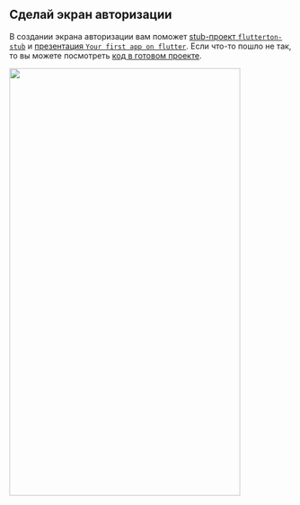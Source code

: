 ## Сделай экран авторизации
В создании экрана авторизации вам поможет [stub-проект `flutterton-stub`](https://github.com/kontur-flutterton/flutter-stub-project) и [презентация `Your first app on flutter`](https://github.com/kontur-flutterton/Flutterthon/blob/master/Presentations/2.%20YourFirstAppOnFlutter/Your%20first%20app%20on%20flutter.pdf).
Если что-то пошло не так, то вы можете посмотреть [код в готовом проекте](https://github.com/kontur-flutterton/flutter-complete-project).

<img src="https://github.com/kontur-flutterton/Flutterton/blob/master/Tasks/Level1/src/complete.png" width="411" height="761">
